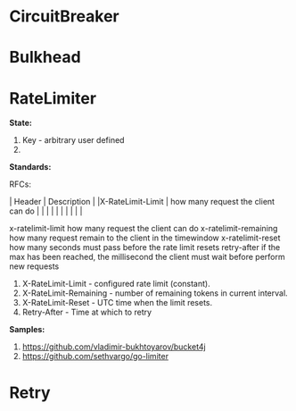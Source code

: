 # CircuitBreaker
# Bulkhead
# RateLimiter

**State:**

1. Key - arbitrary user defined 
2. 

**Standards:**

RFCs:

| Header |	Description |
|X-RateLimit-Limit | how many request the client can do |
| | |
| | |
| | |

x-ratelimit-limit	how many request the client can do
x-ratelimit-remaining	how many request remain to the client in the timewindow
x-ratelimit-reset	how many seconds must pass before the rate limit resets
retry-after	if the max has been reached, the millisecond the client must wait before perform new requests

1. X-RateLimit-Limit - configured rate limit (constant).
2. X-RateLimit-Remaining - number of remaining tokens in current interval.
3. X-RateLimit-Reset - UTC time when the limit resets.
4. Retry-After - Time at which to retry

**Samples:**
1. https://github.com/vladimir-bukhtoyarov/bucket4j
2. https://github.com/sethvargo/go-limiter

# Retry
